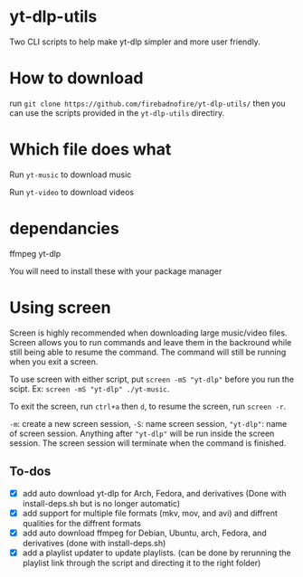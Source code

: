 # yt-dlp-utils
Two CLI scripts to help make yt-dlp simpler and more user friendly.

# How to download
run `git clone https://github.com/firebadnofire/yt-dlp-utils/` then you can use the scripts provided in the `yt-dlp-utils` directiry.

# Which file does what
Run `yt-music` to download music

Run `yt-video` to download videos

# dependancies
ffmpeg yt-dlp

You will need to install these with your package manager

# Using screen
Screen is highly recommended when downloading large music/video files. Screen allows you to run commands and leave them in the backround while still being able to resume the command. The command will still be running when you exit a screen.

To use screen with either script, put `screen -mS "yt-dlp"` before you run the scipt. Ex: `screen -mS "yt-dlp" ./yt-music`. 

To exit the screen, run `ctrl+a` then `d`, to resume the screen, run `screen -r`.

`-m`: create a new screen session, `-S`: name screen session, `"yt-dlp"`: name of screen session. Anything after `"yt-dlp"` will be run inside the screen session. The screen session will terminate when the command is finished.

## To-dos
- [x] add auto download yt-dlp for Arch, Fedora, and derivatives (Done with install-deps.sh but is no longer automatic)
- [x] add support for multiple file formats (mkv, mov, and avi) and diffrent qualities for the diffrent formats
- [x] add auto download ffmpeg for Debian, Ubuntu, arch, Fedora, and derivatives (done with install-deps.sh)
- [x] add a playlist updater to update playlists. (can be done by rerunning the playlist link through the script and directing it to the right folder)
